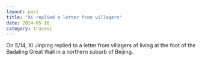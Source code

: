 ```yaml
---
layout: post
title: "Xi replied a letter from villagers"
date: 2024-05-16
category: tracexi
---
```


On 5/14, Xi Jinping replied to a letter from villagers of living at the foot of the Badaling Great Wall in a northern suburb of Beijing.

